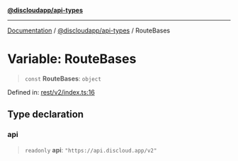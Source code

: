 [**@discloudapp/api-types**](../README.md)

***

[Documentation](../../../packages.md) / [@discloudapp/api-types](../README.md) / RouteBases

# Variable: RouteBases

> `const` **RouteBases**: `object`

Defined in: [rest/v2/index.ts:16](https://github.com/discloud/discloud.app/blob/bfcb626f6315ac03eb36b36e57f162cd101e1996/packages/api-types/rest/v2/index.ts#L16)

## Type declaration

### api

> `readonly` **api**: `"https://api.discloud.app/v2"`
